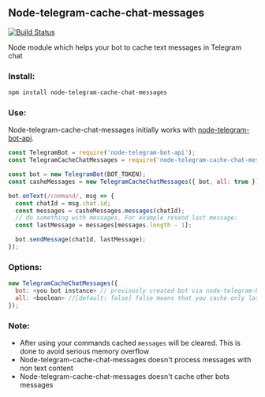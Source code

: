 ## Node-telegram-cache-chat-messages

[![Build Status](https://travis-ci.org/maratfakhreev/node-telegram-cache-chat-messages.svg?branch=master)](https://travis-ci.org/maratfakhreev/node-telegram-cache-chat-messages)

Node module which helps your bot to cache text messages in Telegram chat

### Install:

```bash
npm install node-telegram-cache-chat-messages
```

### Use:

Node-telegram-cache-chat-messages initially works with [node-telegram-bot-api](https://github.com/yagop/node-telegram-bot-api).

```javascript
const TelegramBot = require('node-telegram-bot-api');
const TelegramCacheChatMessages = require('node-telegram-cache-chat-messages');

const bot = new TelegramBot(BOT_TOKEN);
const casheMessages = new TelegramCacheChatMessages({ bot, all: true });

bot.onText(/command/, msg => {
  const chatId = msg.chat.id;
  const messages = casheMessages.messages(chatId);
  // do something with messages. For example resend last message:
  const lastMessage = messages[messages.length - 1];

  bot.sendMessage(chatId, lastMessage);
});
```

### Options:

```javascript
new TelegramCacheChatMessages({
  bot: <you bot instance> // previously created bot via node-telegram-bot-api
  all: <boolean> //[default: false] false means that you cache only last message, true is that you cache all messages
});
```

### Note:

* After using your commands cached `messages` will be cleared. This is done to avoid serious memory overflow
* Node-telegram-cache-chat-messages doesn't process messages with non text content
* Node-telegram-cache-chat-messages doesn't cache other bots messages

